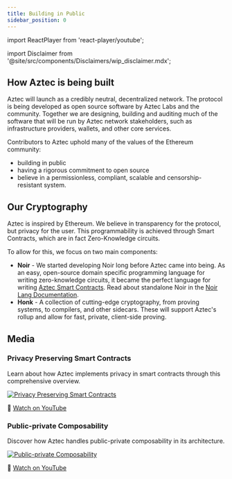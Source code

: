```yaml
---
title: Building in Public
sidebar_position: 0
---
```


import ReactPlayer from 'react-player/youtube';

import Disclaimer from '@site/src/components/Disclaimers/wip_disclaimer.mdx';

## How Aztec is being built

Aztec will launch as a credibly neutral, decentralized network. The protocol is being developed as open source software by Aztec Labs and the community. Together we are designing, building and auditing much of the software that will be run by Aztec network stakeholders, such as infrastructure providers, wallets, and other core services.

Contributors to Aztec uphold many of the values of the Ethereum community:

- building in public
- having a rigorous commitment to open source
- believe in a permissionless, compliant, scalable and censorship-resistant system.

## Our Cryptography

Aztec is inspired by Ethereum. We believe in transparency for the protocol, but privacy for the user. This programmability is achieved through Smart Contracts, which are in fact Zero-Knowledge circuits.

To allow for this, we focus on two main components:

- **Noir** - We started developing Noir long before Aztec came into being. As an easy, open-source domain specific programming language for writing zero-knowledge circuits, it became the perfect language for writing [Aztec Smart Contracts](aztec/smart_contracts_overview.md). Read about standalone Noir in the [Noir Lang Documentation](https://noir-lang.org).
- **Honk** - A collection of cutting-edge cryptography, from proving systems, to compilers, and other sidecars. These will support Aztec's rollup and allow for fast, private, client-side proving.

## Media

### Privacy Preserving Smart Contracts

Learn about how Aztec implements privacy in smart contracts through this comprehensive overview.

[![Privacy Preserving Smart Contracts](https://img.youtube.com/vi/09nDPDN1ORA/0.jpg)](https://www.youtube.com/watch?v=09nDPDN1ORA)

🔗 [Watch on YouTube](https://www.youtube.com/watch?v=09nDPDN1ORA)

### Public-private Composability

Discover how Aztec handles public-private composability in its architecture.

[![Public-private Composability](https://img.youtube.com/vi/7Oc0tjdbi70/0.jpg)](https://www.youtube.com/watch?v=7Oc0tjdbi70&t=17723s)

🔗 [Watch on YouTube](https://www.youtube.com/watch?v=7Oc0tjdbi70&t=17723s)

<Disclaimer />

